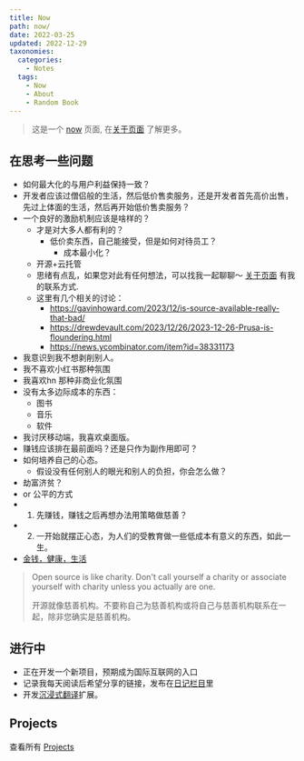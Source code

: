 ```yaml
---
title: Now
path: now/
date: 2022-03-25
updated: 2022-12-29
taxonomies:
  categories:
    - Notes
  tags:
    - Now
    - About
    - Random Book
---
```


> 这是一个 [now](https://nownownow.com/about) 页面, 在[关于页面](/content/pages/about.md)
> 了解更多。

<!-- more -->

## 在思考一些问题

- 如何最大化的与用户利益保持一致？
- 开发者应该过僧侣般的生活，然后低价售卖服务，还是开发者首先高价出售，先过上体面的生活，然后再开始低价售卖服务？
- 一个良好的激励机制应该是啥样的？
  - 才是对大多人都有利的？
    - 低价卖东西，自己能接受，但是如何对待员工？
      - 成本最小化？
  - 开源+云托管
  - 思绪有点乱，如果您对此有任何想法，可以找我一起聊聊～ [关于页面](/content/pages/about.md) 有我的联系方式.
  - 这里有几个相关的讨论：
    - <https://gavinhoward.com/2023/12/is-source-available-really-that-bad/>
    - <https://drewdevault.com/2023/12/26/2023-12-26-Prusa-is-floundering.html>
    - <https://news.ycombinator.com/item?id=38331173>
- 我意识到我不想剥削别人。
- 我不喜欢小红书那种氛围
- 我喜欢hn 那种非商业化氛围
- 没有太多边际成本的东西：
  - 图书
  - 音乐
  - 软件
- 我讨厌移动端，我喜欢桌面版。
- 赚钱应该排在最前面吗？还是只作为副作用即可？
- 如何培养自己的心态。
  - 假设没有任何别人的眼光和别人的负担，你会怎么做？
- 劫富济贫？
- or 公平的方式
- 1. 先赚钱，赚钱之后再想办法用策略做慈善？
- 2. 一开始就摆正心态，为人们的受教育做一些低成本有意义的东西，如此一生。
- [金钱，健康，生活](https://todaypurpose.com/posts/time-money-health/)

> Open source is like charity. Don't call yourself a charity or associate yourself with charity unless you actually are one.
>
> 开源就像慈善机构。不要称自己为慈善机构或将自己与慈善机构联系在一起，除非您确实是慈善机构。

## 进行中

- 正在开发一个新项目，预期成为国际互联网的入口
- 记录我每天阅读后希望分享的链接，发布在[日记栏目](/categories/journal/)里
- 开发[沉浸式翻译](https://immersive-translate.owenyoung.com/)扩展。

## Projects

查看所有 [Projects](/content/projects.md)

